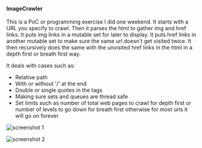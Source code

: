 #### ImageCrawler
This is a PoC or programming exercise I did one weekend. It starts with a URL you specify to crawl. Then it parses the html to gather img and href links. It puts img links in a mutable set for later to display. It puts href links in another mutable set to make sure the same url doesn't get visited twice. It then recursively does the same with the unvisited href links in the html in a depth first or breath first way.

It deals with cases such as:
* Relative path
* With or without '/' at the end
* Double or single quotes in the tags
* Making sure sets and queues are thread safe
* Set limits such as number of total web pages to crawl for depth first or number of levels to go down for breath first otherwise for most urls it will go on forever

![screenshot 1](http://www-personal.umich.edu/~yuliang/wp-content/crawler1.png "screenshot 1")

![screenshot 2](http://www-personal.umich.edu/~yuliang/wp-content/crawler2.png "screenshot 2")